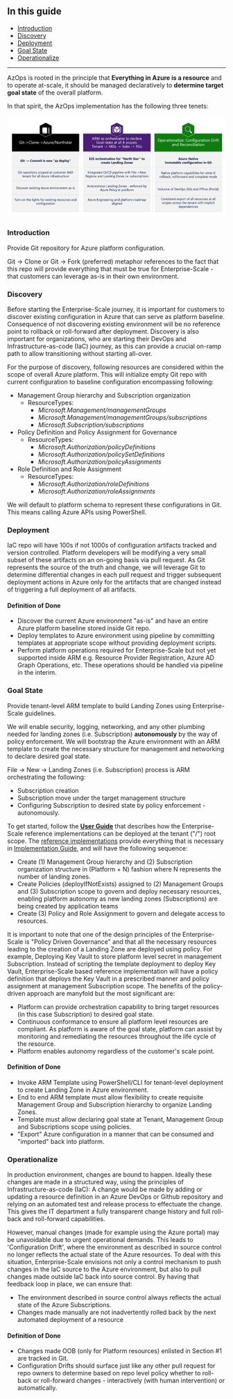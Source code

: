 ## In this guide

- [Introduction](#introduction)
- [Discovery](#discovery)
- [Deployment](#deployment)
- [Goal State](#goal-state)
- [Operationalize](#operationalize)

---

AzOps is rooted in the principle that **Everything in Azure is a resource** and to operate at-scale, it should be managed declaratively to **determine target goal state** of the overall platform.

In that spirit, the AzOps implementation has the following three tenets:

![Overview](./Media/Implementation-Scope.png)

### Introduction

Provide Git repository for Azure platform configuration.

Git -> Clone or Git -> Fork (preferred) metaphor references to the fact that this repo will provide everything that must be true for Enterprise-Scale - that customers can leverage as-is in their own environment.

### Discovery

Before starting the Enterprise-Scale journey, it is important for customers to discover existing configuration in Azure that can serve as platform baseline. Consequence of not discovering existing environment will be no reference point to rollback or roll-forward after deployment.
Discovery is also important for organizations, who are starting their DevOps and Infrastructure-as-code (IaC) journey, as this can provide a crucial on-ramp path to allow transitioning without starting all-over.

For the purpose of discovery, following resources are considered within the scope of overall Azure platform. This will initialize empty Git repo with current configuration to baseline configuration encompassing following:

- Management Group hierarchy and Subscription organization
  - ResourceTypes:
    - *Microsoft.Management/managementGroups*
    - *Microsoft.Management/managementGroups/subscriptions*
    - *Microsoft.Subscription/subscriptions*
- Policy Definition and Policy Assignment for Governance
  - ResourceTypes:
    - *Microsoft.Authorization/policyDefinitions*
    - *Microsoft.Authorization/policySetDefinitions*
    - *Microsoft.Authorization/policyAssignments*
- Role Definition and Role Assignment
  - ResourceTypes:
    - *Microsoft.Authorization/roleDefinitions*
    - *Microsoft.Authorization/roleAssignments*

We will default to platform schema to represent these configurations in Git. This means calling Azure APIs using PowerShell.

### Deployment

IaC repo will have 100s if not 1000s of configuration artifacts tracked and version controlled. Platform developers will be modifying a very small subset of these artifacts on an on-going basis via pull request. As Git represents the source of the truth and change, we will leverage Git to determine differential changes in each pull request and trigger subsequent deployment actions in Azure only for the artifacts that are changed instead of triggering a full deployment of all artifacts.

#### Definition of Done

- Discover the current Azure environment "as-is" and have an entire Azure platform baseline stored inside Git repo.
- Deploy templates to Azure environment using pipeline by committing templates at appropriate scope without providing deployment scripts.
- Perform platform operations required for Enterprise-Scale but not yet supported inside ARM e.g. Resource Provider Registration, Azure AD Graph Operations, etc. These operations should be handled via pipeline in the interim.

### Goal State

Provide tenant-level ARM template to build Landing Zones using Enterprise-Scale guidelines.

We will enable security, logging, networking, and any other plumbing needed for landing zones (i.e. Subscription) **autonomously** by the way of policy enforcement. We will bootstrap the Azure environment with an ARM template to create the necessary structure for management and networking to declare desired goal state.

File -> New -> Landing Zones (i.e. Subscription) process is ARM orchestrating the following:

- Subscription creation
- Subscription move under the target management structure
- Configuring Subscription to desired state by policy enforcement - autonomously.

To get started, follow the [**User Guide**](https://github.com/Azure/Enterprise-Scale/wiki/Deploying-Enterprise-Scale) that describes how the Enterprise-Scale reference implementations can be deployed at the tenant ("/") root scope. The [reference implementations](https://github.com/azure/enterprise-scale#deploying-enterprise-scale-architecture-in-your-own-environment) provide everything that is necessary in [Implementation Guide](https://docs.microsoft.com/en-us/azure/cloud-adoption-framework/ready/enterprise-scale/implementation-guidelines), and will have the following sequence:

- Create (1) Management Group hierarchy and (2) Subscription organization structure in (Platform + N) fashion where N represents the number of landing zones.
- Create Policies (deployIfNotExists) assigned to (2) Management Groups and (3) Subscription scope to govern and deploy necessary resources, enabling platform autonomy as new landing zones (Subscriptions) are being created by application teams
- Create (3) Policy and Role Assignment to govern and delegate access to resources.

It is important to note that one of the design principles of the Enterprise-Scale is "Policy Driven Governance" and that all the necessary resources leading to the creation of a Landing Zone are deployed using policy. For example, Deploying Key Vault to store platform level secret in management Subscription. Instead of scripting the template deployment to deploy Key Vault, Enterprise-Scale based reference implementation will have a policy definition that deploys the Key Vault in a prescribed manner and policy assignment at management Subscription scope. The benefits of the policy-driven approach are manyfold but the most significant are:

- Platform can provide orchestration capability to bring target resources (in this case Subscription) to desired goal state.
- Continuous conformance to ensure all platform level resources are compliant. As platform is aware of the goal state, platform can assist by monitoring and remediating the resources throughout the life cycle of the resource.
- Platform enables autonomy regardless of the customer's scale point.

#### Definition of Done

- Invoke ARM Template using PowerShell/CLI for tenant-level deployment to create Landing Zone in Azure environment.
- End to end ARM template must allow flexibility to create requisite Management Group and Subscription hierarchy to organize Landing Zones.
- Template must allow declaring goal state at Tenant, Management Group and Subscriptions scope using policies.
- "Export" Azure configuration in a manner that can be consumed and "imported" back into platform.

### Operationalize

In production environment, changes are bound to happen. Ideally these changes are made in a structured way, using the principles of Infrastructure-as-code (IaC): A change would be made by adding or updating a resource definition in an Azure DevOps or Github repository and relying on an automated test and release process to effectuate the change. This gives the IT department a fully transparent change history and full roll-back and roll-forward capabilities.

However, manual changes (made for example using the Azure portal) may be unavoidable due to urgent operational demands. This leads to 'Configuration Drift', where the environment as described in source control no longer reflects the actual state of the Azure resources. To deal with this situation, Enterprise-Scale envisions not only a control mechanism to push changes in the IaC source to the Azure environment, but also to pull changes made outside IaC back into source control. By having that feedback loop in place, we can ensure that:

- The environment described in source control always reflects the actual state of the Azure Subscriptions.
- Changes made manually are not inadvertently rolled back by the next automated deployment of a resource

#### Definition of Done

- Changes made OOB (only for Platform resources) enlisted in Section #1 are tracked in Git.
- Configuration Drifts should surface just like any other pull request for repo owners to determine based on repo level policy whether to roll-back or roll-forward changes - interactively (with human intervention) or automatically.